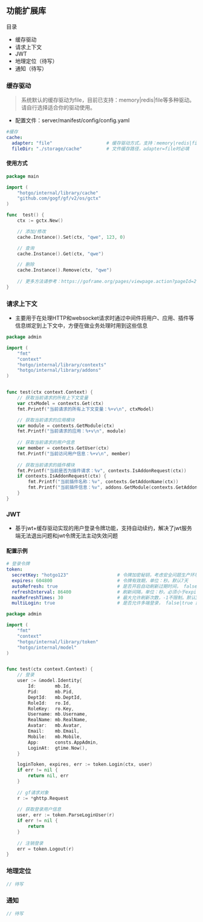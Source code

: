 ## 功能扩展库

目录

- 缓存驱动
- 请求上下文
- JWT
- 地理定位（待写）
- 通知（待写）


### 缓存驱动

> 系统默认的缓存驱动为file，目前已支持：memory|redis|file等多种驱动。请自行选择适合你的驱动使用。

- 配置文件：server/manifest/config/config.yaml

```yaml
#缓存
cache:
  adapter: "file"                    # 缓存驱动方式，支持：memory|redis|file，不填默认memory
  fileDir: "./storage/cache"         # 文件缓存路径，adapter=file时必填
```

#### 使用方式
```go
package main

import (
	"hotgo/internal/library/cache"
	"github.com/gogf/gf/v2/os/gctx"
)

func  test() {
	ctx := gctx.New()

	// 添加/修改
	cache.Instance().Set(ctx, "qwe", 123, 0)

	// 查询
	cache.Instance().Get(ctx, "qwe")

	// 删除
	cache.Instance().Remove(ctx, "qwe")
	
	// 更多方法请参考：https://goframe.org/pages/viewpage.action?pageId=27755640
}

```

### 请求上下文

- 主要用于在处理HTTP和websocket请求时通过中间件将用户、应用、插件等信息绑定到上下文中，方便在做业务处理时用到这些信息

```go
package admin

import (
	"fmt"
	"context"
	"hotgo/internal/library/contexts"
	"hotgo/internal/library/addons"
)


func test(ctx context.Context) {
	// 获取当前请求的所有上下文变量
	var ctxModel = contexts.Get(ctx)
	fmt.Printf("当前请求的所有上下文变量：%+v\n", ctxModel)

	// 获取当前请求的应用模块
	var module = contexts.GetModule(ctx)
	fmt.Printf("当前请求的应用：%+v\n", module)
	
	// 获取当前请求的用户信息
	var member = contexts.GetUser(ctx)
	fmt.Printf("当前访问用户信息：%+v\n", member)
	
	// 获取当前请求的插件模块
	fmt.Printf("当前是否为插件请求：%v", contexts.IsAddonRequest(ctx))
	if contexts.IsAddonRequest(ctx) {
		fmt.Printf("当前插件名称：%v", contexts.GetAddonName(ctx))
		fmt.Printf("当前插件信息：%v", addons.GetModule(contexts.GetAddonName(ctx)))
	}
}

```

### JWT

- 基于jwt+缓存驱动实现的用户登录令牌功能，支持自动续约，解决了jwt服务端无法退出问题和jwt令牌无法主动失效问题

#### 配置示例
```yaml
# 登录令牌
token:
  secretKey: "hotgo123"                  # 令牌加密秘钥，考虑安全问题生产环境中请修改默认值
  expires: 604800                        # 令牌有效期，单位：秒。默认7天
  autoRefresh: true                      # 是否开启自动刷新过期时间， false|true 默认为true
  refreshInterval: 86400                 # 刷新间隔，单位：秒。必须小于expires，否则无法触发。默认1天内只允许刷新一次
  maxRefreshTimes: 30                    # 最大允许刷新次数，-1不限制。默认30次
  multiLogin: true                       # 是否允许多端登录， false|true 默认为true

```

```go
package admin

import (
	"fmt"
	"context"
	"hotgo/internal/library/token"
	"hotgo/internal/model"
)


func test(ctx context.Context) {
	// 登录
	user := &model.Identity{
		Id:       mb.Id,
		Pid:      mb.Pid,
		DeptId:   mb.DeptId,
		RoleId:   ro.Id,
		RoleKey:  ro.Key,
		Username: mb.Username,
		RealName: mb.RealName,
		Avatar:   mb.Avatar,
		Email:    mb.Email,
		Mobile:   mb.Mobile,
		App:      consts.AppAdmin,
		LoginAt:  gtime.Now(),
	}

	loginToken, expires, err := token.Login(ctx, user)
	if err != nil {
		return nil, err
	}
	
	// gf请求对象
	r := *ghttp.Request
	
	// 获取登录用户信息
	user, err := token.ParseLoginUser(r)
	if err != nil {
		return
	}
	
	// 注销登录
	err = token.Logout(r)
}

```

### 地理定位
```go
// 待写
```

### 通知
```go
// 待写
```